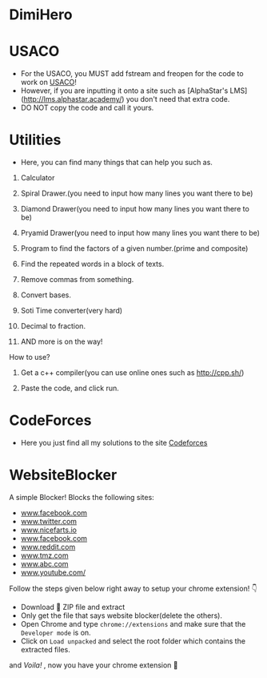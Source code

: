 # DimiHero


# USACO
 - For the USACO, you MUST add fstream and freopen for the code to work on [USACO](usaco.org)! 
 - However, if you are inputting it onto a site such as [AlphaStar's LMS] (http://lms.alphastar.academy/) you don't need that extra code.
 - DO NOT copy the code and call it yours.
 
# Utilities
 - Here, you can find many things that can help you such as.

1. Calculator

2. Spiral Drawer.(you need to input how many lines you want there to be)

3. Diamond Drawer(you need to input how many lines you want there to be)

4. Pryamid Drawer(you need to input how many lines you want there to be)

5. Program to find the factors of a given number.(prime and composite)

6. Find the repeated words in a block of texts.

7. Remove commas from something.

8. Convert bases.

9. Soti Time converter(very hard)

10. Decimal to fraction.

11. AND more is on the way!


How to use?

1. Get a c++ compiler(you can use online ones such as http://cpp.sh/)

2. Paste the code, and click run.

# CodeForces
 - Here you just find all my solutions to the site [Codeforces](http://codeforces.com/)
 
# WebsiteBlocker
A simple Blocker!
Blocks the following sites:
   - www.facebook.com
   - www.twitter.com
   - www.nicefarts.io
   - www.facebook.com
   - www.reddit.com
   - www.tmz.com
   - www.abc.com
   - www.youtube.com/

 Follow the steps given below right away to setup your chrome extension! 👇
- Download 🔰 ZIP file and extract
- Only get the file that says website blocker(delete the others).
- Open Chrome and type `chrome://extensions` and make sure that the `Developer mode` is on.
- Click on `Load unpacked` and select the root folder which contains the extracted files.

 and *Voila!* , now you have your  chrome extension 🌟
